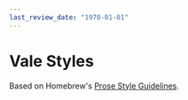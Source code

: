 ```yaml
---
last_review_date: "1970-01-01"
---
```


# Vale Styles

Based on Homebrew's [Prose Style Guidelines](http://docs.brew.sh/Prose-Style-Guidelines.html).
